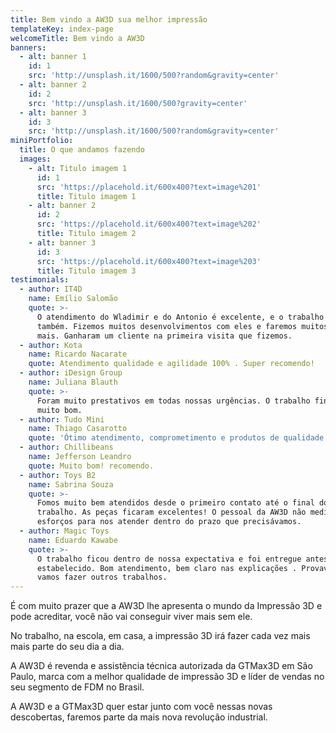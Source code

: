 ```yaml
---
title: Bem vindo a AW3D sua melhor impressão
templateKey: index-page
welcomeTitle: Bem vindo a AW3D
banners:
  - alt: banner 1
    id: 1
    src: 'http://unsplash.it/1600/500?random&gravity=center'
  - alt: banner 2
    id: 2
    src: 'http://unsplash.it/1600/500?gravity=center'
  - alt: banner 3
    id: 3
    src: 'http://unsplash.it/1600/500?random&gravity=center'
miniPortfolio:
  title: O que andamos fazendo
  images:
    - alt: Titulo imagem 1
      id: 1
      src: 'https://placehold.it/600x400?text=image%201'
      title: Titulo imagem 1
    - alt: banner 2
      id: 2
      src: 'https://placehold.it/600x400?text=image%202'
      title: Titulo imagem 2
    - alt: banner 3
      id: 3
      src: 'https://placehold.it/600x400?text=image%203'
      title: Titulo imagem 3
testimonials:
  - author: IT4D
    name: Emílio Salomão
    quote: >-
      O atendimento do Wladimir e do Antonio é excelente, e o trabalho deles
      também. Fizemos muitos desenvolvimentos com eles e faremos muitos outros
      mais. Ganharam um cliente na primeira visita que fizemos.
  - author: Kota
    name: Ricardo Nacarate
    quote: Atendimento qualidade e agilidade 100% . Super recomendo!
  - author: iDesign Group
    name: Juliana Blauth
    quote: >-
      Foram muito prestativos em todas nossas urgências. O trabalho final ficou
      muito bom.
  - author: Tudo Mini
    name: Thiago Casarotto
    quote: 'Ótimo atendimento, comprometimento e produtos de qualidade.'
  - author: Chillibeans
    name: Jefferson Leandro
    quote: Muito bom! recomendo.
  - author: Toys B2
    name: Sabrina Souza
    quote: >-
      Fomos muito bem atendidos desde o primeiro contato até o final do
      trabalho. As peças ficaram excelentes! O pessoal da AW3D não mediu
      esforços para nos atender dentro do prazo que precisávamos.
  - author: Magic Toys
    name: Eduardo Kawabe
    quote: >-
      O trabalho ficou dentro de nossa expectativa e foi entregue antes do prazo
      estabelecido. Bom atendimento, bem claro nas explicações . Provavelmente
      vamos fazer outros trabalhos.
---
```

É com muito prazer que a AW3D lhe apresenta o mundo da Impressão 3D e pode acreditar, você não vai conseguir viver mais sem ele.

No trabalho, na escola, em casa, a impressão 3D irá fazer cada vez mais mais parte do seu dia a dia.

A AW3D é revenda e assistência técnica autorizada da GTMax3D em São Paulo, marca com a melhor qualidade de impressão 3D e líder de vendas no seu segmento de FDM no Brasil.

A AW3D e a GTMax3D quer estar junto com você nessas novas descobertas, faremos parte da mais nova revolução industrial.
